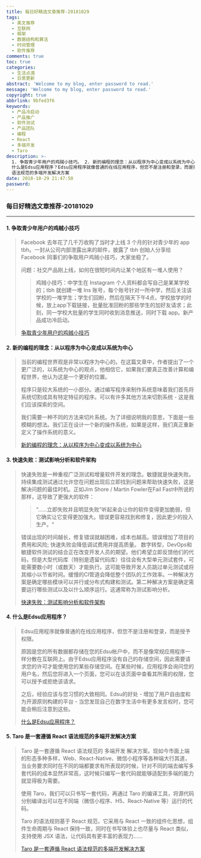 ```yaml
---
title: 每日好精选文章推荐-20181029
tags:
  - 美文推荐
  - 互联网
  - 框架
  - 数据结构和算法
  - 时间管理
  - 软件推荐
comments: true
toc: true
categories:
  - 生活点滴
  - 日常更新
abstract: 'Welcome to my blog, enter password to read.'
message: 'Welcome to my blog, enter password to read.'
copyright: true
abbrlink: 9bfed3f6
keywords:
  - 产品冷启动
  - 产品推广
  - 软件测试
  - 产品团队
  - 编程
  - React
  - 多端开发
  - Taro
description: >-
  1. 争取青少年用户的鸡贼小技巧。 2. 新的编程的理念：从以程序为中心变成以系统为中心。 3. 快速失败：测试影响分析和软件架构。4.
  什么是Edsu应用程序？Edsu应用程序就像普通的在线应用程序，但您不是注册和登录，而是授予权限。  5. Taro 是一套遵循 React
  语法规范的多端开发解决方案
date: 2018-10-29 21:47:50
password:
---
```

<script type="text/javascript" src="/js/src/bai.js"></script>

### 每日好精选文章推荐-20181029
---
#### 1. 争取青少年用户的鸡贼小技巧
> Facebook 去年花了几千万收购了当时才上线 3 个月的针对青少年的 app tbh。一封从公司内部泄露出来的邮件，披露了 tbh 创始人分享给 Facebook 同事们的争取用户鸡贼小技巧，大家坐稳了。
>
> 问题：社交产品刚上线，如何在很短时间内让某个地区有一堆人使用？
>> 鸡贼小技巧：中学生在 Instagram 个人资料都会写自己是某某学校的；tbh 就创建一堆 Ins 账号，每个账号针对一所中学，然后关注该学校的一堆学生；学生们回粉，然后在隔天下午4点，学校放学的时候，放上app下载链接，批量批准回粉的那些学生的加好友请求；此刻，同一学校大批量的学生同时收到消息推送，同时下载 app。新产品成功冷启动。
>
> [争取青少年用户的鸡贼小技巧](https://www.buzzfeednews.com/article/ryanmac/facebooks-teens-tbh-psychological-trick-memo)

#### 2. 新的编程的理念：从以程序为中心变成以系统为中心
> 当前的编程世界观是非常以程序为中心的。在这篇文章中，作者提出了一个更广泛的，以系统为中心的观点，他相信它，如果我们要真正改善计算和编程世界，他认为这是一个更好的位置。
>
> 程序只是较大系统的一小部分。通过编写程序来制作系统意味着我们首先将系统切割成具有特定特征的程序。可以有许多其他方法来切割系统 - 这是我们应该探索的空间。
>
> 我们需要一种不同的方法来切片系统。为了详细说明我的意思，下面是一些模糊的想法。我们正在设计一个新的操作系统，如果是这样，我们真正重新定义了操作系统的意义。
>
> [ 新的编程的理念：从以程序为中心变成以系统为中心](https://shalabh.com/programmable-systems/systems-not-programs.html)

#### 3. 快速失败：测试影响分析和软件架构
> 快速失败是一种重视广泛测试和增量软件开发的理念。敏捷就是快速失败。持续集成测试通过允许您在问题出现后立即找到问题来帮助快速失败，这是解决问题的最佳时机。正如Jim Shore / Martin Fowler在Fail Fast中所说的那样，这导致了更强大的软件：
>> “......立即失败并且明显失败”听起来会让你的软件变得更加脆弱，但它确实让它变得更加强大。错误更容易找到和修复，因此更少的投入生产。“
>
> 错误出现的时间越长，修复错误就越困难，成本也越高。错误增加了项目的费用和风险; 快速失败会降低调试费用并提高质量。
> 数字转型，DevOps和敏捷软件测试的结合正在改变开发人员的期望。他们希望立即反馈他们的代码，但是大型代码库（特别是遗留代码库）往往会有大型单元测试套件，可能需要数小时（或数天）才能执行。这可能导致开发人员跳过单元测试或将其缩小以节省时间。缓慢的CI管道会降低整个团队的工作效率。一种解决方案是确定哪些模块可以并行或分布式构建和测试。第二种解决方案是确定需要运行哪些测试以及以什么顺序运行。这通常称为测试影响分析。
>
> [快速失败：测试影响分析和软件架构](https://lattix.com/dev/index.php?q=blog/2018/10/26/failing-fast-test-impact-analysis-and-software-architecture)

#### 4. 什么是Edsu应用程序？
> Edsu应用程序就像普通的在线应用程序，但您不是注册和登录，而是授予权限。
>
> 原因是您的所有数据都存储在您的Edsu帐户中，而不是像常规应用程序一样分散在互联网上。由于Edsu应用程序没有自己的存储空间，因此需要请求您的许可才能使用您的某些存储空间。在某些时候，应用程序会询问您的用户名，然后您将进入一个页面，您可以在该页面中查看其所需的权限，您可以授予或拒绝该请求。
>
> 之后，经验应该与您习惯的大致相同。Edsu的好处 - 增加了用户自由度和为开源原则构建的平台 - 当您发现自己在数字生活中有更多发言权时，您可能会稍后注意到这些。
>
> [什么是Edsu应用程序？](https://edsu.org/what-is-an-edsu-app/)

#### 5. Taro 是一套遵循 React 语法规范的多端开发解决方案
> Taro 是一套遵循 React 语法规范的 多端开发 解决方案。现如今市面上端的形态多种多样，Web、React-Native、微信小程序等各种端大行其道，当业务要求同时在不同的端都要求有所表现的时候，针对不同的端去编写多套代码的成本显然非常高，这时候只编写一套代码就能够适配到多端的能力就显得极为需要。
>
> 使用 Taro，我们可以只书写一套代码，再通过 Taro 的编译工具，将源代码分别编译出可以在不同端（微信小程序、H5、React-Native 等）运行的代码。
>
> Taro 的语法规则基于 React 规范，它采用与 React 一致的组件化思想，组件生命周期与 React 保持一致，同时在书写体验上也尽量与 React 类似，支持使用 JSX 语法，让代码具有更丰富的表现力……
>
> [Taro 是一套遵循 React 语法规范的多端开发解决方案](https://github.com/NervJS/taro)

